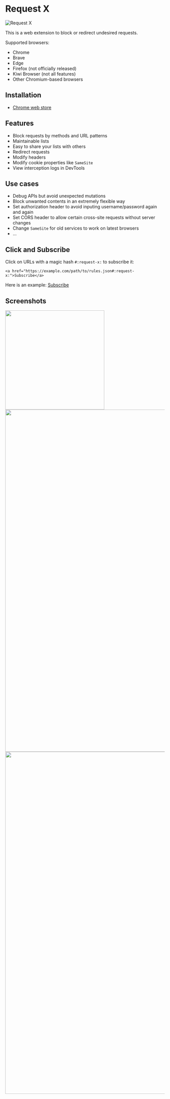 # Request X

![Request X](https://user-images.githubusercontent.com/3139113/47605468-5e024c00-da39-11e8-9762-2ba6c4a4f7cc.png)

This is a web extension to block or redirect undesired requests.

Supported browsers:

- Chrome
- Brave
- Edge
- Firefox (not officially released)
- Kiwi Browser (not all features)
- Other Chromium-based browsers

## Installation

- [Chrome web store](https://chrome.google.com/webstore/detail/request-x/cblonkdlnemhdeefhmaoiijjaedcphbf)

## Features

- Block requests by methods and URL patterns
- Maintainable lists
- Easy to share your lists with others
- Redirect requests
- Modify headers
- Modify cookie properties like `SameSite`
- View interception logs in DevTools

## Use cases

- Debug APIs but avoid unexpected mutations
- Block unwanted contents in an extremely flexible way
- Set authorization header to avoid inputing username/password again and again
- Set CORS header to allow certain cross-site requests without server changes
- Change `SameSite` for old services to work on latest browsers
- ...

## Click and Subscribe

Click on URLs with a magic hash `#:request-x:` to subscribe it:

```
<a href="https://example.com/path/to/rules.json#:request-x:">Subscribe</a>
```

Here is an example: [Subscribe](https://gist.github.com/gera2ld/5730305dc9081ec93ccab7a1c7ece5b3/raw/power.json#:request-x:)

## Screenshots

<img width="313" src="https://user-images.githubusercontent.com/3139113/153006528-ba5162e8-e991-4b3e-869e-b7af81b8c15a.png">

<img width="1080" src="https://user-images.githubusercontent.com/3139113/155350420-37db70c6-94d0-4d78-a48d-1e78f7247cb2.png">

<img width="1080" src="https://user-images.githubusercontent.com/3139113/147549923-44a2194d-1fd3-4384-94fb-6e2eb0e0add0.png">
